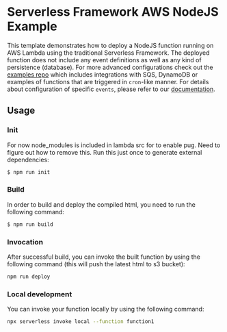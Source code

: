 <!--
title: 'AWS NodeJS Example'
description: 'This template demonstrates how to deploy a NodeJS function running on AWS Lambda using the traditional Serverless Framework.'
layout: Doc
framework: v3
platform: AWS
language: nodeJS
priority: 1
authorLink: 'https://github.com/serverless'
authorName: 'Serverless, inc.'
authorAvatar: 'https://avatars1.githubusercontent.com/u/13742415?s=200&v=4'
-->

# Serverless Framework AWS NodeJS Example

This template demonstrates how to deploy a NodeJS function running on AWS Lambda using the traditional Serverless Framework. The deployed function does not include any event definitions as well as any kind of persistence (database). For more advanced configurations check out the [examples repo](https://github.com/serverless/examples/) which includes integrations with SQS, DynamoDB or examples of functions that are triggered in `cron`-like manner. For details about configuration of specific `events`, please refer to our [documentation](https://www.serverless.com/framework/docs/providers/aws/events/).

## Usage

### Init

For now node_modules is included in lambda src for to enable pug. Need to figure out how to remove this. Run this just once to generate external dependencies:

```bash
$ npm run init
```

### Build

In order to build and deploy the compiled html, you need to run the following command:

```bash
$ npm run build
```

### Invocation

After successful build, you can invoke the built function by using the following command
(this will push the latest html to s3 bucket):

```bash
npm run deploy
```

### Local development

You can invoke your function locally by using the following command:

```bash
npx serverless invoke local --function function1
```
